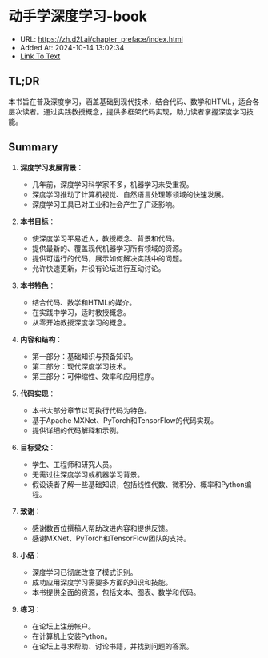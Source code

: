 # 动手学深度学习-book
- URL: https://zh.d2l.ai/chapter_preface/index.html
- Added At: 2024-10-14 13:02:34
- [Link To Text](2024-10-14-动手学深度学习-book_raw.md)

## TL;DR
本书旨在普及深度学习，涵盖基础到现代技术，结合代码、数学和HTML，适合各层次读者。通过实践教授概念，提供多框架代码实现，助力读者掌握深度学习技能。

## Summary
1. **深度学习发展背景**：
   - 几年前，深度学习科学家不多，机器学习未受重视。
   - 深度学习推动了计算机视觉、自然语言处理等领域的快速发展。
   - 深度学习工具已对工业和社会产生了广泛影响。

2. **本书目标**：
   - 使深度学习平易近人，教授概念、背景和代码。
   - 提供最新的、覆盖现代机器学习所有领域的资源。
   - 提供可运行的代码，展示如何解决实践中的问题。
   - 允许快速更新，并设有论坛进行互动讨论。

3. **本书特色**：
   - 结合代码、数学和HTML的媒介。
   - 在实践中学习，适时教授概念。
   - 从零开始教授深度学习的概念。

4. **内容和结构**：
   - 第一部分：基础知识与预备知识。
   - 第二部分：现代深度学习技术。
   - 第三部分：可伸缩性、效率和应用程序。

5. **代码实现**：
   - 本书大部分章节以可执行代码为特色。
   - 基于Apache MXNet、PyTorch和TensorFlow的代码实现。
   - 提供详细的代码解释和示例。

6. **目标受众**：
   - 学生、工程师和研究人员。
   - 无需过往深度学习或机器学习背景。
   - 假设读者了解一些基础知识，包括线性代数、微积分、概率和Python编程。

7. **致谢**：
   - 感谢数百位撰稿人帮助改进内容和提供反馈。
   - 感谢MXNet、PyTorch和TensorFlow团队的支持。

8. **小结**：
   - 深度学习已彻底改变了模式识别。
   - 成功应用深度学习需要多方面的知识和技能。
   - 本书提供全面的资源，包括文本、图表、数学和代码。

9. **练习**：
   - 在论坛上注册帐户。
   - 在计算机上安装Python。
   - 在论坛上寻求帮助、讨论书籍，并找到问题的答案。
